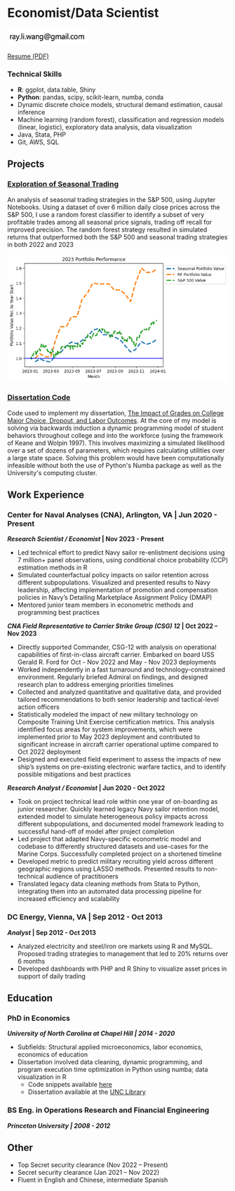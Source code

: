 # Economist/Data Scientist
<img src="email.png" width="180">

[Resume (PDF)](Ray_Wang_2024.pdf)

### Technical Skills
- **R**: ggplot, data.table, Shiny
- **Python**: pandas, scipy, scikit-learn, numba, conda
- Dynamic discrete choice models, structural demand estimation, causal inference
- Machine learning (random forest), classification and regression models (linear, logistic), exploratory data analysis, data visualization
- Java, Stata, PHP
- Git, AWS, SQL

## Projects
### [Exploration of Seasonal Trading](https://github.com/raywang202/technical-trading)

An analysis of seasonal trading strategies in the S&P 500, using Jupyter Notebooks. Using a dataset of over 6 million daily close prices across the S&P 500, I use a random forest classifier to identify a subset of very profitable trades among all seasonal price signals, trading off recall for improved precision. The random forest strategy resulted in simulated returns that outperformed both the S&P 500 and seasonal trading strategies in both 2022 and 2023

![Random Forest](rf_returns_2023.png)

### [Dissertation Code](https://github.com/raywang202/dissertation)

Code used to implement my dissertation, [The Impact of Grades on College Major Choice, Dropout, and Labor Outcomes](https://cdr.lib.unc.edu/concern/dissertations/5m60qz54r?locale=en). At the core of my model is solving via backwards induction a dynamic programming model of student behaviors throughout college and into the workforce (using the framework of Keane and Wolpin 1997). This involves maximizing a simulated likelihood over a set of dozens of parameters, which requires calculating utilities over a large state space. Solving this problem would have been computationally infeasible without both the use of Python's Numba package as well as the University's computing cluster.

## Work Experience
### Center for Naval Analyses (CNA), Arlington, VA | Jun 2020 - Present

**_Research Scientist / Economist_ | Nov 2023 - Present**  
-	Led technical effort to predict Navy sailor re-enlistment decisions using 7 million+ panel observations, using conditional choice probability (CCP) estimation methods in R
-	Simulated counterfactual policy impacts on sailor retention across different subpopulations. Visualized and presented results to Navy leadership, affecting implementation of promotion and compensation policies in Navy’s Detailing Marketplace Assignment Policy (DMAP)
-	Mentored junior team members in econometric methods and programming best practices

**_CNA Field Representative to Carrier Strike Group (CSG) 12_ | Oct 2022 – Nov 2023**
- Directly supported Commander, CSG-12 with analysis on operational capabilities of first-in-class aircraft carrier. Embarked on board USS Gerald R. Ford for Oct - Nov 2022 and May - Nov 2023 deployments
- Worked independently in a fast turnaround and technology-constrained environment. Regularly briefed Admiral on findings, and designed research plan to address emerging priorities timelines
- Collected and analyzed quantitative and qualitative data, and provided tailored recommendations to both senior leadership and tactical-level action officers
- Statistically modeled the impact of new military technology on Composite Training Unit Exercise certification metrics. This analysis identified focus areas for system improvements, which were implemented prior to May 2023 deployment and contributed to significant increase in aircraft carrier operational uptime compared to Oct 2022 deployment
- Designed and executed field experiment to assess the impacts of new ship’s systems on pre-existing electronic warfare tactics, and to identify possible mitigations and best practices 

**_Research Analyst / Economist_ | Jun 2020 - Oct 2022**
- Took on project technical lead role within one year of on-boarding as junior researcher. Quickly learned legacy Navy sailor retention model, extended model to simulate heterogeneous policy impacts across different subpopulations, and documented model framework leading to successful hand-off of model after project completion
- Led project that adapted Navy-specific econometric model and codebase to differently structured datasets and use-cases for the Marine Corps. Successfully completed project on a shortened timeline
- Developed metric to predict military recruiting yield across different geographic regions using LASSO methods. Presented results to non-technical audience of practitioners
- Translated legacy data cleaning methods from Stata to Python, integrating them into an automated data processing pipeline for increased efficiency and scalability

### DC Energy, Vienna, VA | Sep 2012 - Oct 2013
**_Analyst_ | Sep 2012 - Oct 2013**
- Analyzed electricity and steel/iron ore markets using R and MySQL. Proposed trading strategies to management that led to 20% returns over 6 months
- Developed dashboards with PHP and R Shiny to visualize asset prices in support of daily trading

## Education
### PhD in Economics
**_University of North Carolina at Chapel Hill | 2014 - 2020_**
- Subfields: Structural applied microeconomics, labor economics, economics of education
- Dissertation involved data cleaning, dynamic programming, and program execution time optimization in Python using numba; data visualization in R
  - Code snippets available [here](https://github.com/raywang202/dissertation)
  - Dissertation available at the [UNC Library](https://cdr.lib.unc.edu/concern/dissertations/5m60qz54r?locale=en)

### BS Eng. in Operations Research and Financial Engineering
**_Princeton University | 2008 - 2012_**

## Other
- Top Secret security clearance (Nov 2022 – Present)
- Secret security clearance (Jan 2021 – Nov 2022)
- Fluent in English and Chinese, intermediate Spanish

